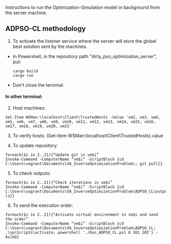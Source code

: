 Instructions to run the Optimization-Simulation model in background from the server machine.

## ADPSO-CL methodology

1. To activate the listener service where the server will store the global best solution sent by the machines.
* In Powershell, in the repository path "dirty_pso_optimization_server", put:
  ```
  cargo build
  cargo run
  ```
* Don't close the terminal.

#### In other terminal:

2. Host machines:
```
Set-Item WSMan:\localhost\Client\TrustedHosts -Value 'vm2, vm3, vm4, vm5, vm6, vm7, vm8, vm9, vm10, vm11, vm12, vm13, vm14, vm15, vm16, vm17, vm18, vm19, vm20, vm21'
```

3. To verify hosts:
(Get-Item WSMan:\localhost\Client\TrustedHosts).value

4. To update repository:
```
foreach($i in 2..21){“Update git in vm$i”
Invoke-Command -ComputerName “vm$i” -ScriptBlock {cd C:\Users\vagrant\Documents\VA_InverseOptimizationProblem\; git pull}}
```

5. To check outputs:
```
foreach($i in 2..21){“Check iterations in vm$i”
Invoke-Command -ComputerName “vm$i” -ScriptBlock {cd C:\Users\vagrant\Documents\VA_InverseOptimizationProblem\ADPSO_CL\output; ls}}
```

6. To send the execution order:
```
foreach($i in 2..21){“Activate virtual environment in vm$i and send the order”
Invoke-Command -ComputerName “vm$i” -ScriptBlock {cd C:\Users\vagrant\Documents\VA_InverseOptimizationProblem\ADPSO_CL; .\sp\Scripts\activate; powershell './Run_ADPSO_CL.ps1 0 201 202'} -AsJob}
```

